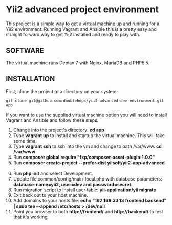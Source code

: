 Yii2 advanced project environment
================================

This project is a simple way to get a virtual machine up and running for a Yii2 environment. Running Vagrant and Ansible this is a pretty easy and straight forward way to get Yii2 installed and ready to play with.

SOFTWARE
--------

The virtual machine runs Debian 7 with Nginx, MariaDB and PHP5.5.


INSTALLATION
------------

First, clone the project to a directory on your system:

~~~
git clone git@github.com:doublehops/yii2-advanced-dev-environment.git app
~~~

If you want to use the supplied virtual machine option you will need to install Vagrant and Ansible and follow these steps:

1. Change into the project's directory: **cd app**
2. Type **vagrant up** to install and startup the virtual machine. This will take some time.
3. Type **vagrant ssh** to ssh into the vm and change to path /var/www. **cd /var/www**
4. Run **composer global require "fxp/composer-asset-plugin:1.0.0"**
5. Run **composer create-project --prefer-dist yiisoft/yii2-app-advanced .**
6. Run **php init** and select Development.
7. Update file common/config/main-local.php with database parameters: **database-name=yii2, user=dev and password=secret**.
8. Run migration script to install user table: **yii-application/yii migrate**
9. Exit back out to your host machine.
10. Add domains to your hosts file: **echo "192.168.33.13 frontend backend" | sudo tee --append /etc/hosts > /dev/null**
11. Point you browser to both **http://frontend/** and **http://backend/** to test that it's working.
